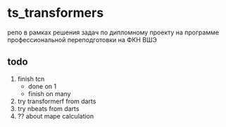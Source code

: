 # ts_transformers

 репо в рамках решения задач по дипломному проекту на программе профессиональной переподготовки на ФКН ВШЭ

## todo

1. finish tcn
    * done on 1
    * finish on many
2. try transformerf from darts
3. try nbeats from darts
4. ?? about mape calculation
